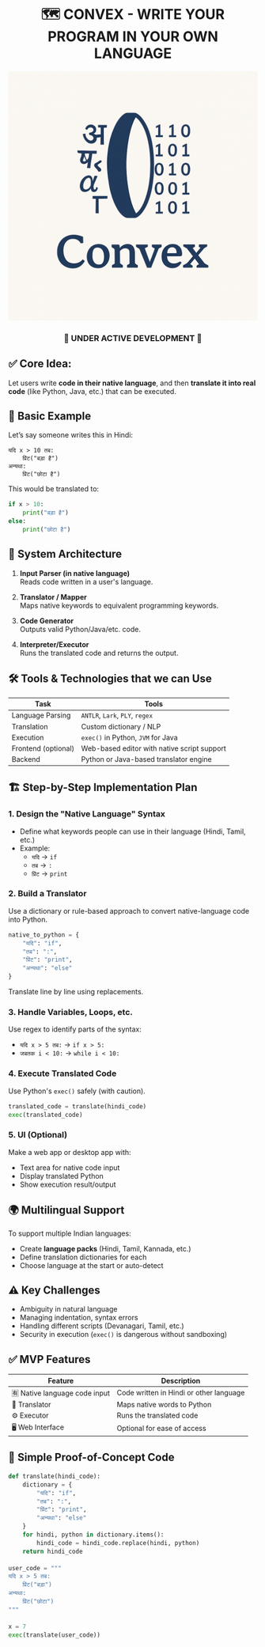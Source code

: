 <div align="center"> <h1> 🗺️ CONVEX - WRITE YOUR PROGRAM IN YOUR OWN LANGUAGE</h1> </div>

![logo](./media/Logo.png) 

<div align="center"> <h3> 🚧 UNDER ACTIVE DEVELOPMENT 🚧 </h3> </div>


## ✅ Core Idea:

Let users write **code in their native language**, and then **translate it into real code** (like Python, Java, etc.) that can be executed.


## 🧠 Basic Example

Let’s say someone writes this in Hindi:

```hindi
यदि x > 10 तब:
    प्रिंट("बड़ा है")
अन्यथा:
    प्रिंट("छोटा है")
```

This would be translated to:

```python
if x > 10:
    print("बड़ा है")
else:
    print("छोटा है")
```


## 🔧 System Architecture

1. **Input Parser (in native language)**  
    Reads code written in a user's language.
    
2. **Translator / Mapper**  
    Maps native keywords to equivalent programming keywords.
    
3. **Code Generator**  
    Outputs valid Python/Java/etc. code.
    
4. **Interpreter/Executor**  
    Runs the translated code and returns the output.
    


## 🛠️ Tools & Technologies that we can Use

| Task                | Tools                                       |
| ------------------- | ------------------------------------------- |
| Language Parsing    | `ANTLR`, `Lark`, `PLY`, `regex`             |
| Translation         | Custom dictionary / NLP                     |
| Execution           | `exec()` in Python, `JVM` for Java          |
| Frontend (optional) | Web-based editor with native script support |
| Backend             | Python or Java-based translator engine      |


## 🏗️ Step-by-Step Implementation Plan

### 1. **Design the "Native Language" Syntax**

- Define what keywords people can use in their language (Hindi, Tamil, etc.)
- Example:
    - `यदि` → `if`
    - `तब` → `:`
    - `प्रिंट` → `print`

### 2. **Build a Translator**

Use a dictionary or rule-based approach to convert native-language code into Python.

```python
native_to_python = {
    "यदि": "if",
    "तब": ":",
    "प्रिंट": "print",
    "अन्यथा": "else"
}
```

Translate line by line using replacements.

### 3. **Handle Variables, Loops, etc.**

Use regex to identify parts of the syntax:

- `यदि x > 5 तब:` → `if x > 5:`
- `जबतक i < 10:` → `while i < 10:`
### 4. **Execute Translated Code**

Use Python's `exec()` safely (with caution).

```python
translated_code = translate(hindi_code)
exec(translated_code)
```

### 5. **UI (Optional)**

Make a web app or desktop app with:

- Text area for native code input
- Display translated Python
- Show execution result/output
    

## 🌍 Multilingual Support

To support multiple Indian languages:

- Create **language packs** (Hindi, Tamil, Kannada, etc.)
- Define translation dictionaries for each
- Choose language at the start or auto-detect
    


## ⚠️ Key Challenges

- Ambiguity in natural language
- Managing indentation, syntax errors
- Handling different scripts (Devanagari, Tamil, etc.)
- Security in execution (`exec()` is dangerous without sandboxing)


## ✅ MVP Features

|Feature|Description|
|---|---|
|🈶 Native language code input|Code written in Hindi or other language|
|🔁 Translator|Maps native words to Python|
|⚙️ Executor|Runs the translated code|
|🖥️ Web Interface|Optional for ease of access|


## 🧪 Simple Proof-of-Concept Code

```python
def translate(hindi_code):
    dictionary = {
        "यदि": "if",
        "तब": ":",
        "प्रिंट": "print",
        "अन्यथा": "else"
    }
    for hindi, python in dictionary.items():
        hindi_code = hindi_code.replace(hindi, python)
    return hindi_code

user_code = """
यदि x > 5 तब:
    प्रिंट("बड़ा")
अन्यथा:
    प्रिंट("छोटा")
"""

x = 7
exec(translate(user_code))
```


